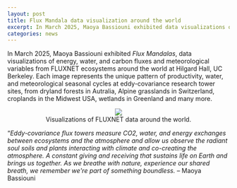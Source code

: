 ```yaml
---
layout: post
title: Flux Mandala data visualization around the world
excerpt: In March 2025, Maoya Bassiouni exhibited data visualizations of energy, water, and carbon fluxes and meteorological variables from FLUXNET ecosystems around the world.
categories: news
---
```


In March 2025, Maoya Bassiouni exhibited <i>Flux Mandalas</i>, data visualizations of energy, water, and carbon fluxes and meteorological variables from FLUXNET ecosystems around the world at Hilgard Hall, UC Berkeley. Each image represents the unique pattern of productivity, water, and meteorological seasonal cycles at eddy-covariance research tower sites, from dryland forests in Autralia, Alpine grasslands in Switzerland, croplands in the Midwest USA, wetlands in Greenland and many more.

<figure style="text-align: center;" >
  <img src="https://fluxnetart.github.io/images/flux_manadala_stack_soma.gif" style="max-height: 700px; height: auto;">
  <figcaption>Visualizations of FLUXNET data around the world.</figcaption>
</figure>

“<i>Eddy-covariance flux towers measure CO2, water, and energy exchanges between ecosystems and the atmosphere and allow us observe the radiant soul soils and plants interacting with climate and co-creating the atmosphere. A constant giving and receiving that sustains life on Earth and brings us together. As we breathe with nature, experience our shared breath, we remember we're part of something boundless. </i> –  Maoya Bassiouni

